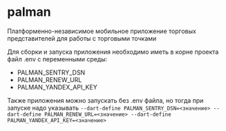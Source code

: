 # palman

Платформенно-независимое мобильное приложение торговых представителей для работы с торговыми точками

Для сборки и запуска приложения необходимо иметь в корне проекта файл .env с переменными среды:

* PALMAN_SENTRY_DSN
* PALMAN_RENEW_URL
* PALMAN_YANDEX_API_KEY

Также приложения можно запускать без .env файла, но тогда при запуске надо указывать
`--dart-define PALMAN_SENTRY_DSN=<значение> --dart-define PALMAN_RENEW_URL=<значение> --dart-define PALMAN_YANDEX_API_KEY=<значение>`
